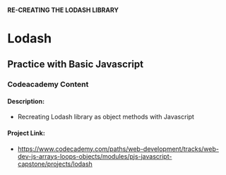 #### RE-CREATING THE LODASH LIBRARY

# Lodash
## Practice with Basic Javascript
### Codeacademy Content

#### Description:
- Recreating Lodash library as object methods with Javascript

#### Project Link:
- https://www.codecademy.com/paths/web-development/tracks/web-dev-js-arrays-loops-objects/modules/pjs-javascript-capstone/projects/lodash
